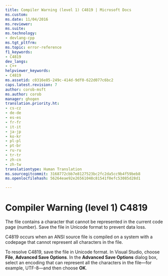 ```yaml
---
title: Compiler Warning (level 1) C4819 | Microsoft Docs
ms.custom: 
ms.date: 11/04/2016
ms.reviewer: 
ms.suite: 
ms.technology:
- devlang-cpp
ms.tgt_pltfrm: 
ms.topic: error-reference
f1_keywords:
- C4819
dev_langs:
- C++
helpviewer_keywords:
- C4819
ms.assetid: c0316e85-249c-414d-9df0-622d077c6bc2
caps.latest.revision: 7
author: corob-msft
ms.author: corob
manager: ghogen
translation.priority.ht:
- cs-cz
- de-de
- es-es
- fr-fr
- it-it
- ja-jp
- ko-kr
- pl-pl
- pt-br
- ru-ru
- tr-tr
- zh-cn
- zh-tw
translationtype: Human Translation
ms.sourcegitcommit: 3168772cbb7e8127523bc2fc2da5cc9b4f59beb8
ms.openlocfilehash: 56264eae92e26561048c81541f0efc53085d28d1

---
```

# Compiler Warning (level 1) C4819
The file contains a character that cannot be represented in the current code page (number). Save the file in Unicode format to prevent data loss.  
  
 C4819 occurs when an ANSI source file is compiled on a system with a codepage that cannot represent all characters in the file.  
  
 To resolve C4819, save the file in Unicode format. In Visual Studio, choose **File**, **Advanced Save Options**. In the **Advanced Save Options** dialog box, select an encoding that can represent all the characters in the file—for example, UTF-8—and then choose **OK**.


<!--HONumber=Jan17_HO1-->


